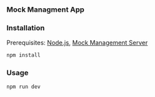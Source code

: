 ### Mock Managment App


### Installation

Prerequisites: [Node.js](https://nodejs.org/en/), [Mock Management Server](https://github.com/Ogenbd/mockmanagement-server)

``` bash
npm install
```

### Usage

``` bash
npm run dev
```
